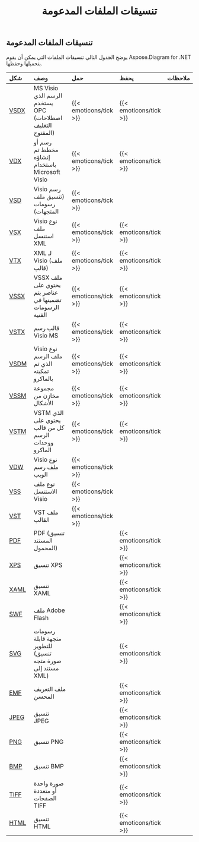 ﻿---
title: تنسيقات الملفات المدعومة
description: Aspose Diagram for .NET يدعم VSD، VSS، VDW، VST، VDX،VSX،VTX،VSDX، VSSX، VSTX، VSDM، VSTM، VSDM، VSTM،.
type: docs
weight: 10
url: /ar/net/supported-file-formats/
---
## **تنسيقات الملفات المدعومة**
يوضح الجدول التالي تنسيقات الملفات التي يمكن أن يقوم Aspose.Diagram for .NET بتحميلها وحفظها.

|**شكل**|**وصف**|**حمل**|**يحفظ**|**ملاحظات**|
|:- |:- |:- |:- |:- |
|[VSDX](https://docs.fileformat.com/visio/vsdx/)|MS Visio الرسم الذي يستخدم OPC (اصطلاحات التغليف المفتوح)|{{< emoticons/tick >}}|{{< emoticons/tick >}}||
|[VDX](https://docs.fileformat.com/visio/vdx/)  |رسم أو مخطط تم إنشاؤه باستخدام Microsoft Visio|{{< emoticons/tick >}}|{{< emoticons/tick >}}||
|[VSD](https://docs.fileformat.com/visio/vsd/)|Visio رسم (تنسيق ملف رسومات المتجهات)|{{< emoticons/tick >}}|||
|[VSX](https://docs.fileformat.com/visio/vsx/)|Visio نوع ملف استنسل XML|{{< emoticons/tick >}}|{{< emoticons/tick >}}||
|[VTX](https://docs.fileformat.com/visio/vtx/) |XML لـ Visio (ملف قالب)|{{< emoticons/tick >}}|{{< emoticons/tick >}}||
|[VSSX](https://docs.fileformat.com/visio/vssx/)|VSSX ملف يحتوي على عناصر يتم تضمينها في الرسومات الفنية|{{< emoticons/tick >}}|{{< emoticons/tick >}}||
|[VSTX](https://docs.fileformat.com/visio/vstx/)|قالب رسم Visio MS|{{< emoticons/tick >}}|{{< emoticons/tick >}}||
|[VSDM](https://docs.fileformat.com/visio/vsdm/)|Visio نوع ملف الرسم الذي تم تمكينه بالماكرو|{{< emoticons/tick >}}|{{< emoticons/tick >}}||
|[VSSM](https://docs.fileformat.com/visio/vssm/) |مجموعة مخازن من الأشكال|{{< emoticons/tick >}}|{{< emoticons/tick >}}||
|[VSTM](https://docs.fileformat.com/visio/vstm/) |VSTM الذي يحتوي على كل من قالب الرسم ووحدات الماكرو|{{< emoticons/tick >}}|{{< emoticons/tick >}}||
|[VDW](https://docs.fileformat.com/visio/vdw/)|Visio نوع ملف رسم الويب|{{< emoticons/tick >}}|||
|[VSS](https://docs.fileformat.com/visio/vss/)|نوع ملف الاستنسل Visio|{{< emoticons/tick >}}|||
|[VST](https://docs.fileformat.com/visio/vst/)|VST ملف القالب|{{< emoticons/tick >}}|||
|[PDF](https://docs.fileformat.com/pdf/)|PDF (تنسيق المستند المحمول)||{{< emoticons/tick >}}||
|[XPS](https://docs.fileformat.com/page-description-language/xps/)|تنسيق XPS||{{< emoticons/tick >}}||
|[XAML](https://docs.fileformat.com/web/xaml/)|تنسيق XAML||{{< emoticons/tick >}}||
|[SWF](https://docs.fileformat.com/page-description-language/swf/)|ملف Adobe Flash||{{< emoticons/tick >}}||
|[SVG](https://docs.fileformat.com/specification/page-description-language/svg/)|رسومات متجهة قابلة للتطوير (تنسيق صورة متجه مستند إلى XML)||{{< emoticons/tick >}}||
|[EMF](https://docs.fileformat.com/image/emf/)|ملف التعريف المحسن||{{< emoticons/tick >}}||
|[JPEG](https://docs.fileformat.com/image/jpeg/)|تنسيق JPEG||{{< emoticons/tick >}}||
|[PNG](https://docs.fileformat.com/image/png/)|تنسيق PNG||{{< emoticons/tick >}}||
|[BMP](https://docs.fileformat.com/image/bmp/)|تنسيق BMP||{{< emoticons/tick >}}||
|[TIFF](https://docs.fileformat.com/image/tiff/)|صورة واحدة أو متعددة الصفحات TIFF||{{< emoticons/tick >}}||
|[HTML](https://docs.fileformat.com/web/html/)|تنسيق HTML||{{< emoticons/tick >}}||

